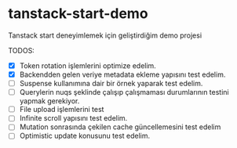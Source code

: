 # tanstack-start-demo
Tanstack start deneyimlemek için geliştirdiğim demo projesi

TODOS:
- [x] Token rotation işlemlerini optimize edelim.
- [x] Backendden gelen veriye metadata ekleme yapısını test edelim.
- [ ] Suspense kullanımına dair bir örnek yaparak test edelim.
- [ ] Querylerin nuqs şeklinde çalışıp çalışmaması durumlarının testini yapmak gerekiyor.
- [ ] File upload işlemlerini test
- [ ] Infinite scroll yapısını test edelim.
- [ ] Mutation sonrasında çekilen cache güncellemesini test edelim
- [ ] Optimistic update konusunu test edelim.
